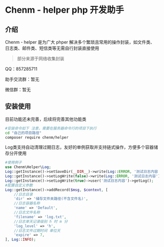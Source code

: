 # Chenm - helper php 开发助手

## 介绍

Chenm - helper 是为广大 phper 解决多个繁琐且常用的操作封装，如文件类、日志类、邮件类、短信类等无需自行封装直接使用

> 部分来源于网络收集封装

QQ：857285711

助手交流群：暂无

微信群：暂无


## 安装使用

目前功能还未完善，后续将完善其他功能类

```bash
#安装命令如下 注意，需要在服务器命令行的项目下执行
cd "自己的项目路径"
composer require chenm/helper
```
Log类支持自动清理过期日志，友好的单例获取并支持链式操作，方便多个容器储存分开使用
```php
#使用例子 
use Chenm\Helper\Log;
Log::getInstance()->setSaveDir(__DIR__)->write(Log::ERROR, '测试日志内容');
Log::getInstance()->setLogWrite(false)->write(Log::ERROR, '测试日志内容')->getLog();
Log::getInstance()->setLogWrite(true)->user('测试日志内容')->getLog();
#配置自定义参数
Log::getInstance()->addRecord($msg, $context, [
    //日志目录
    'dir' => '储存文件夹路径(不含文件名)',
    //日志容器名称
    'name' => 'Default',
    //日志文件名称
    'filename' => 'log.txt',
    //日志单天记录级别 h 时 m 分
    'log_level' => 'h',
    //日志文件过期时间 单位天
    'expire' => 7,
], Log::INFO);
```
